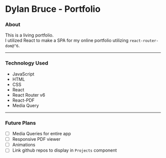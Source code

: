 # Dylan Bruce - Portfolio

### About
This is a living portfolio.  
I utilized React to make a SPA for my online portfolio utilizing `react-router-dom@^6`.  

***

### Technology Used
* JavaScript
* HTML
* CSS
* React
* React Router v6
* React-PDF
* Media Query

***

### Future Plans
- [ ] Media Queries for entire app  
- [ ] Responsive PDF viewer  
- [ ] Animations
- [ ] Link github repos to display in `Projects` component